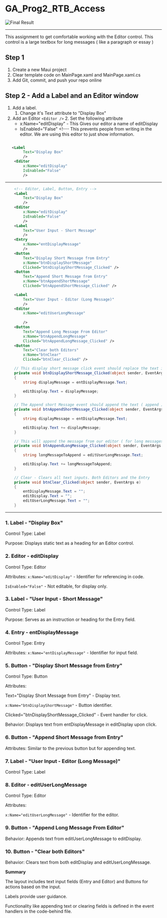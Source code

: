 # GA_Prog2_RTB_Access

![Final Result](Images/Final_Result.png)

---
This assignment to get comfortable working with the Editor control. This control is a large textbox for long messages ( like a paragraph or essay )

## Step 1
1. Create a new Maui project
2. Clear template code on MainPage.xaml and MainPage.xaml.cs
3. Add Git, commit, and push your repo online

## Step 2 - Add a Label and an Editor window

1. Add a label.
    1. Change it's Text attribute to "Display Box"
2. Add an Editor `<Editor />`
    2. Set the following attribute
    - x:Name="editDisplay" - This Gives our editor a name of editDisplay
    - IsEnabled="False" <!--- This prevents people from writing in the editor. We are using this editor to just show information.
    

```xml

   <Label 
        Text="Display Box"   
        />
    <Editor 
        x:Name="editDisplay"
        IsEnabled="False"
        />
```

---
```xml
    <!-- Editor, Label, Button, Entry -->
    <Label 
        Text="Display Box"   
        />
    <Editor 
        x:Name="editDisplay"
        IsEnabled="False"
        />
    <Label
        Text="User Input - Short Message" 
        />
    <Entry 
        x:Name="entDisplayMessage"       
        />
    <Button
        Text="Display Short Message from Entry"
        x:Name="btnDisplayShortMessage"
        Clicked="btnDisplayShortMessage_Clicked" />
    <Button
        Text="Append Short Message from Entry"
        x:Name="btnAppendShortMessage"
        Clicked="btnAppendShortMessage_Clicked" />

    <Label 
        Text="User Input - Editor (Long Message)"
        />
    <Editor 
        x:Name="editUserLongMessage"
                
        />
    <Button
        Text="Append Long Message From Editor"
        x:Name="btnAppendLongMessage"
        Clicked="btnAppendLongMessage_Clicked" />
    <Button
        Text="Clear both Editors"
        x:Name="btnClear"
        Clicked="btnClear_Clicked" />

```

```csharp
    // This display short message click event should replace the text in the editor
    private void btnDisplayShortMessage_Clicked(object sender, EventArgs e)
    {
        string displayMessage = entDisplayMessage.Text;

        editDisplay.Text = displayMessage;
    }

    // The Append short Message event should append the text ( append )
    private void btnAppendShortMessage_Clicked(object sender, EventArgs e)
    {
        string displayMessage = entDisplayMessage.Text;

        editDisplay.Text += displayMessage;
    }

    // This will append the message from our editor ( for long messages )
    private void btnAppendLongMessage_Clicked(object sender, EventArgs e)
    {
        string longMessageToAppend = editUserLongMessage.Text;

        editDisplay.Text += longMessageToAppend;
    }

    // Clear - Clears all text inputs. Both Editors and the Entry
    private void btnClear_Clicked(object sender, EventArgs e)
    {
        entDisplayMessage.Text = "";
        editDisplay.Text = "";
        editUserLongMessage.Text = "";
    }

```

--- 

### 1. Label - "Display Box"
Control Type: Label

Purpose: Displays static text as a heading for an Editor control.

### 2. Editor - editDisplay
Control Type: Editor

Attributes:
`x:Name="editDisplay"` - Identifier for referencing in code.

`IsEnabled="False"` - Not editable, for display only.
### 3. Label - "User Input - Short Message"

Control Type: Label

Purpose: Serves as an instruction or heading for the Entry field.

### 4. Entry - entDisplayMessage

Control Type: Entry

Attributes:
`x:Name="entDisplayMessage"` - Identifier for input field.

### 5. Button - "Display Short Message from Entry"

Control Type: Button

Attributes:

Text="Display Short Message from Entry" - Display text.

`x:Name="btnDisplayShortMessage"` - Button identifier.

Clicked="btnDisplayShortMessage_Clicked" - Event handler for click.

Behavior: Displays text from entDisplayMessage in editDisplay upon click.

### 6. Button - "Append Short Message from Entry"

Attributes: Similar to the previous button but for appending text.

### 7. Label - "User Input - Editor (Long Message)"

Control Type: Label

### 8. Editor - editUserLongMessage

Control Type: Editor

Attributes:

`x:Name="editUserLongMessage"` - Identifier for the editor.

### 9. Button - "Append Long Message From Editor"

Behavior: Appends text from editUserLongMessage to editDisplay.

### 10. Button - "Clear both Editors"

Behavior: Clears text from both editDisplay and editUserLongMessage.

**Summary**

The layout includes text input fields (Entry and Editor) and Buttons for actions based on the input.

Labels provide user guidance.

Functionality like appending text or clearing fields is defined in the event handlers in the code-behind file.
